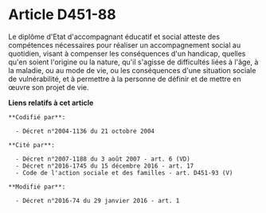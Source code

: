 # Article D451-88

Le diplôme d'Etat d'accompagnant éducatif et social atteste des compétences nécessaires pour réaliser un accompagnement
social au quotidien, visant à compenser les conséquences d'un handicap, quelles qu'en soient l'origine ou la nature, qu'il
s'agisse de difficultés liées à l'âge, à la maladie, ou au mode de vie, ou les conséquences d'une situation sociale de
vulnérabilité, et à permettre à la personne de définir et de mettre en œuvre son projet de vie.

**Liens relatifs à cet article**

	**Codifié par**:

	  - Décret n°2004-1136 du 21 octobre 2004

	**Cité par**:

	  - Décret n°2007-1188 du 3 août 2007 - art. 6 (VD)
	  - Décret n°2016-1745 du 15 décembre 2016 - art. 17
	  - Code de l'action sociale et des familles - art. D451-93 (V)

	**Modifié par**:

	  - Décret n°2016-74 du 29 janvier 2016 - art. 1
